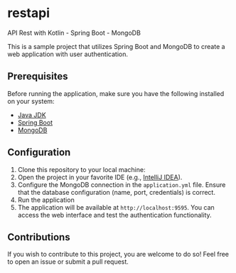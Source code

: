 # restapi
API Rest with Kotlin - Spring Boot - MongoDB

This is a sample project that utilizes Spring Boot and MongoDB to create a web application with user authentication.

## Prerequisites

Before running the application, make sure you have the following installed on your system:

- [Java JDK](https://www.oracle.com/java/technologies/javase-downloads.html)
- [Spring Boot](https://spring.io/projects/spring-boot)
- [MongoDB](https://www.mongodb.com/)

## Configuration

1. Clone this repository to your local machine:
2. Open the project in your favorite IDE (e.g., [IntelliJ IDEA](https://www.jetbrains.com/idea/)).
3. Configure the MongoDB connection in the `application.yml` file. Ensure that the database configuration (name, port, credentials) is correct.
4. Run the application
5. The application will be available at `http://localhost:9595`. You can access the web interface and test the authentication functionality.

## Contributions

If you wish to contribute to this project, you are welcome to do so! Feel free to open an issue or submit a pull request.

